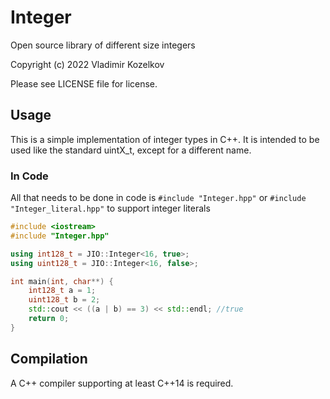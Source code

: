 # Integer
Open source library of different size integers

Copyright (c) 2022 Vladimir Kozelkov

Please see LICENSE file for license.

## Usage
This is a simple implementation of integer types in C++. It is intended to be used like the standard uintX_t, except for a different name.

### In Code
All that needs to be done in code is `#include "Integer.hpp"` or `#include "Integer_literal.hpp"` to support integer literals

```c++
#include <iostream>
#include "Integer.hpp"

using int128_t = JIO::Integer<16, true>;
using uint128_t = JIO::Integer<16, false>;

int main(int, char**) {
    int128_t a = 1;
    uint128_t b = 2;
    std::cout << ((a | b) == 3) << std::endl; //true
    return 0;
}
```
## Compilation
A C++ compiler supporting at least C++14 is required.
